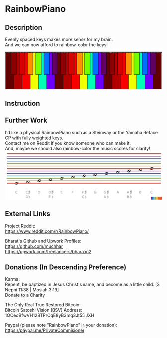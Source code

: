 # RainbowPiano 

## Description
Evenly spaced keys makes more sense for my brain.  
And we can now afford to rainbow-color the keys!  
  
![](EvenlySpacedKeys_AllColored.jpg)  

## Instruction

## Further Work
I'd like a physical RainbowPiano such as a Steinway or the Yamaha Reface CP with fully weighted keys.  
Contact me on Reddit if you know someone who can make it.  
And, maybe we should also rainbow-color the music scores for clarity!  
![](Rainbow6Notation_2.jpg)  

## External Links
Project Reddit:  
https://www.reddit.com/r/RainbowPiano/  
  
Bharat's Github and Upwork Profiles:  
https://github.com/muchhar  
https://upwork.com/freelancers/bharatm2  
  
## Donations (In Descending Preference)
Karma:  
Repent​, be baptize​d in Jesus Christ's name, and become as a little child. [3 Nephi 11:38 | Mosiah 3:19]  
Donate to a Charity  

The Only Real True Restored Bitcoin:  
Bitcoin Satoshi Vision (BSV) Address: 1QCedBfwVH12BTPrCqE8yB3mq3Jt55iJXH  
  
Paypal (please note "RainbowPiano" in your donation):  
https://paypal.me/PrivateCommisioner
